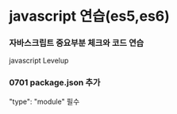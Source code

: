 # javascript 연습(es5,es6)

### 자바스크립트 중요부분 체크와 코드 연습 
javascript Levelup


### 0701 package.json 추가

 "type": "module"  필수




